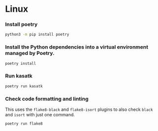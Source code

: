 # Linux

### Install poetry

```bash
python3 -m pip install poetry
```

### Install the Python dependencies into a virtual environment managed by Poetry.

```bash
poetry install
```

### Run kasatk

```bash
poetry run kasatk
```

### Check code formatting and linting

This uses the `flake8-black` and `flake8-isort` plugins to also check `black`
and `isort` with just one command.

```bash
poetry run flake8
```
